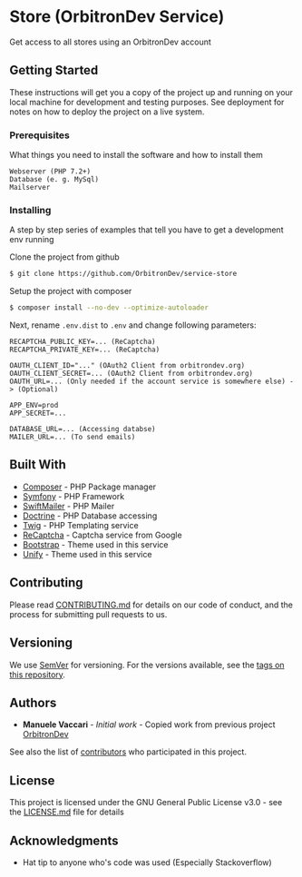 # Store (OrbitronDev Service)

Get access to all stores using an OrbitronDev account

## Getting Started

These instructions will get you a copy of the project up and running on your local machine for development and testing purposes. See deployment for notes on how to deploy the project on a live system.

### Prerequisites

What things you need to install the software and how to install them

```
Webserver (PHP 7.2+)
Database (e. g. MySql)
Mailserver
```

### Installing

A step by step series of examples that tell you have to get a development env running

Clone the project from github

```bash
$ git clone https://github.com/OrbitronDev/service-store
```

Setup the project with composer

```bash
$ composer install --no-dev --optimize-autoloader
```

Next, rename `.env.dist` to `.env` and change following parameters:

```
RECAPTCHA_PUBLIC_KEY=... (ReCaptcha)
RECAPTCHA_PRIVATE_KEY=... (ReCaptcha)

OAUTH_CLIENT_ID="..." (OAuth2 Client from orbitrondev.org)
OAUTH_CLIENT_SECRET=... (OAuth2 Client from orbitrondev.org)
OAUTH_URL=... (Only needed if the account service is somewhere else) -> (Optional)

APP_ENV=prod
APP_SECRET=...

DATABASE_URL=... (Accessing databse)
MAILER_URL=... (To send emails)
```

## Built With

* [Composer](https://getcomposer.org) - PHP Package manager
* [Symfony](https://symfony.com) - PHP Framework
* [SwiftMailer](https://swiftmailer.symfony.com) - PHP Mailer
* [Doctrine](https://www.doctrine-project.org) - PHP Database accessing
* [Twig](https://twig.symfony.com) - PHP Templating service
* [ReCaptcha](https://www.google.com/recaptcha) - Captcha service from Google
* [Bootstrap](https://getbootstrap.com) - Theme used in this service
* [Unify](https://wrapbootstrap.com/theme/unify-responsive-website-template-WB0412697) - Theme used in this service

## Contributing

Please read [CONTRIBUTING.md](CONTRIBUTING.md) for details on our code of conduct, and the process for submitting pull requests to us.

## Versioning

We use [SemVer](http://semver.org/) for versioning. For the versions available, see the [tags on this repository](https://github.com/OrbitronDev/service-store/tags). 

## Authors

* **Manuele Vaccari** - *Initial work* - Copied work from previous project [OrbitronDev](https://github.com/D3strukt0r/OrbitronDev)

See also the list of [contributors](https://github.com/OrbitronDev/service-store/contributors) who participated in this project.

## License

This project is licensed under the GNU General Public License v3.0 - see the [LICENSE.md](LICENSE.md) file for details

## Acknowledgments

* Hat tip to anyone who's code was used (Especially Stackoverflow)
